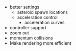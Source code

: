 - better settings
	- asteroid spawn locations
	- acceleration control
		- acceleration curves
- controller support
- zoom out
- momentum collisions
- Make rendering more efficient
